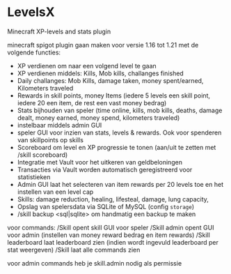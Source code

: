 # LevelsX
Minecraft XP-levels and stats plugin

minecraft spigot plugin gaan maken voor versie 1.16 tot 1.21 met de volgende functies:
- XP verdienen om naar een volgend level te gaan
- XP verdienen middels: Kills, Mob kills, challanges finished
- Daily challanges: Mob Kills, damage taken, money spent/earned, Kilometers traveled
- Rewards in skill points, money Items (iedere 5 levels een skill point, iedere 20 een item, de rest een vast money bedrag)
- Stats bijhouden van speler (time online, kills, mob kills, deaths, damage dealt, money earned, money spend, kilometers traveled)
- instelbaar middels admin GUI
-  speler GUI voor inzien van stats, levels & rewards. Ook voor spenderen van skillpoints op skills
- Scoreboard om level en XP progressie te tonen (aan/uit te zetten met /skill scoreboard)
- Integratie met Vault voor het uitkeren van geldbeloningen
- Transacties via Vault worden automatisch geregistreerd voor statistieken
- Admin GUI laat het selecteren van item rewards per 20 levels toe en het instellen van een level cap
- Skills: damage reduction, healing, lifesteal, damage, lung capacity,
- Opslag van spelersdata via SQLite of MySQL (config `storage`)
- /skill backup <sql|sqlite> om handmatig een backup te maken

voor commands:
/Skill opent skill GUI voor speler
/Skill admin opent GUI voor admin (instellen van money reward bedrag en item rewards)
/Skill leaderboard <stat> laat leaderboard zien (indien <stat> wordt ingevuld leaderboard per stat weergeven)
/Skill laat alle commands zien

voor admin commands heb je skill.admin nodig als permissie
